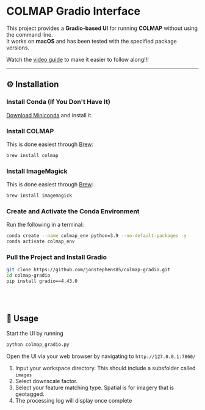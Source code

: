 # COLMAP Gradio Interface

This project provides a **Gradio-based UI** for running **COLMAP** without using the command line.  
It works on **macOS** and has been tested with the specified package versions.

Watch the [video guide](https://youtu.be/VM6trBcPlaU) to make it easier to follow along!!! 

---

## ⚙️ Installation

### **Install Conda (If You Don't Have It)**
[Download Miniconda](https://docs.conda.io/en/latest/miniconda.html) and install it.

### **Install COLMAP**
This is done easiest through [Brew](https://brew.sh/):
```bash
brew install colmap
```

### **Install ImageMagick**
This is done easiest through [Brew](https://brew.sh/):
```bash
brew install imagemagick
```

### **Create and Activate the Conda Environment**
Run the following in a terminal:

```bash
conda create --name colmap_env python=3.9 --no-default-packages -y
conda activate colmap_env
```

### **Pull the Project and Install Gradio**
```bash
git clone https://github.com/jonstephens85/colmap-gradio.git
cd colmap-gradio
pip install gradio==4.43.0
```
<br><br>

## 🚀 Usage

Start the UI by running
```bash
python colmap_gradio.py
```
Open the UI via your web browser by navigating to `http://127.0.0.1:7860/`

1. Input your workspace directory. This should include a subsfolder called `images`
2. Select downscale factor.
2. Select your feature matching type. Spatial is for imagery that is geotagged.
3. The processing log will display once complete

